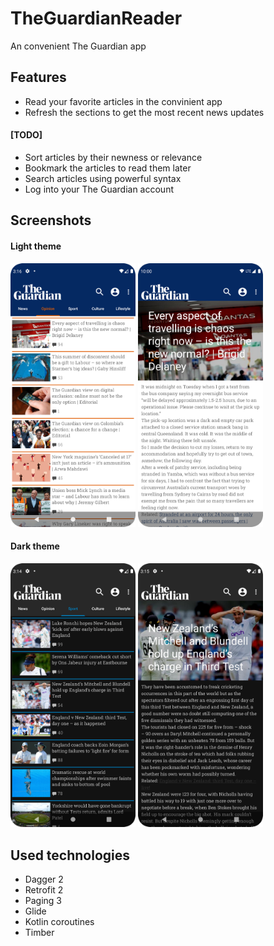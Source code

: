 # TheGuardianReader
An convenient The Guardian app

## Features
- Read your favorite articles in the convinient app
- Refresh the sections to get the most recent news updates
#### [TODO]
- Sort articles by their newness or relevance
- Bookmark the articles to read them later
- Search articles using powerful syntax
- Log into your The Guardian account

## Screenshots

#### Light theme
<div>
<img src="https://raw.githubusercontent.com/rakkateichou/TheGuardianReader/main/screenshots/light_opinion_section.png" alt="Opinion light" width="200"/>
<img src="https://raw.githubusercontent.com/rakkateichou/TheGuardianReader/main/screenshots/light_opinion_article.png" alt="Opinion light article" width="200"/>
</div>

#### Dark theme
<div>
<img src="https://raw.githubusercontent.com/rakkateichou/TheGuardianReader/main/screenshots/dark_sport_section.png" alt="Sport dark" width="200"/>
<img src="https://raw.githubusercontent.com/rakkateichou/TheGuardianReader/main/screenshots/dark_sport_article.png" alt="Sport dark article" width="200"/>
</div>

## Used technologies
- Dagger 2
- Retrofit 2
- Paging 3
- Glide
- Kotlin coroutines
- Timber
